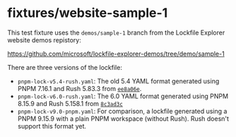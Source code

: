 # fixtures/website-sample-1

This test fixture uses the `demos/sample-1` branch from the Lockfile Explorer website demos repistory:

https://github.com/microsoft/lockfile-explorer-demos/tree/demo/sample-1

There are three versions of the lockfile:


- `pnpm-lock-v5.4-rush.yaml`: The old 5.4 YAML format generated using PNPM 7.16.1 and Rush 5.83.3 from [`ee8a06e`](https://github.com/microsoft/lockfile-explorer-demos/commit/ee8a06e71b63feb806f240de01e57d42854d02af).
- `pnpm-lock-v6.0-rush.yaml`: The 6.0 YAML format generated using PNPM 8.15.9 and Rush 5.158.1 from [`8c3ad3c`](https://github.com/microsoft/lockfile-explorer-demos/commit/8c3ad3cad68a921baa4eb6d264d293e928a962f5)
- `pnpm-lock-v9.0-pnpm.yaml`: For comparison, a lockfile generated using a PNPM 9.15.9 with a plain PNPM workspace (without Rush).  Rush doesn't support this format yet.
